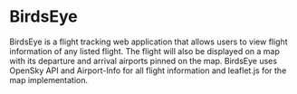 # BirdsEye

BirdsEye is a flight tracking web application that allows users to view flight information of any listed flight. The flight will also be displayed on a map with its departure and arrival airports pinned on the map. BirdsEye uses OpenSky API and Airport-Info for all flight information and leaflet.js for the map implementation.
